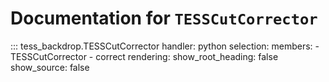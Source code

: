 # Documentation for `TESSCutCorrector`

::: tess_backdrop.TESSCutCorrector
    handler: python
    selection:
      members:
        - TESSCutCorrector
        - correct
    rendering:
      show_root_heading: false
      show_source: false
